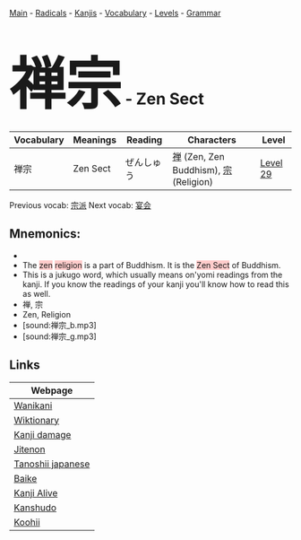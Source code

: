 <style> bigfont {font-size: 100px}</style>
[Main](../README.md) -
[Radicals](../radicals.md) -
[Kanjis](../kanjis.md) -
[Vocabulary](../vocabulary.md) -
[Levels](../levels.md) -
[Grammar](../grammar.md)
# <bigfont> 禅宗</bigfont> - Zen Sect 

| Vocabulary | Meanings | Reading | Characters | Level |
| --- | --- | --- | --- | --- |
| 禅宗 | Zen Sect | ぜんしゅう |  [禅](../kanjis/禅.md) (Zen, Zen Buddhism), [宗](../kanjis/宗.md) (Religion) | [Level 29](../levels/wk_level29.md) |

Previous vocab: [宗派](宗派.md) Next vocab: [宴会](宴会.md) 

## Mnemonics:

* 
* The <span style="background-color:#ffcccb"> zen</span> <span style="background-color:#ffcccb"> religion</span> is a part of Buddhism. It is the <span style="background-color:#ffcccb"> Zen Sect</span> of Buddhism.
* This is a jukugo word, which usually means on'yomi readings from the kanji. If you know the readings of your kanji you'll know how to read this as well.
* 禅, 宗
* Zen, Religion
* [sound:禅宗_b.mp3]
* [sound:禅宗_g.mp3]


## Links 

| Webpage |
| --- |
| [Wanikani          ](https://www.wanikani.com/kanji/禅宗) |
| [Wiktionary        ](https://en.wiktionary.org/wiki/禅宗) |
| [Kanji damage      ](http://www.kanjidamage.com/kanji/search?utf8=✓&q=禅宗) |
| [Jitenon           ](https://jitenon.com/kanji/禅宗) |
| [Tanoshii japanese ](https://www.tanoshiijapanese.com/dictionary/kanji.cfm?k=禅宗) |
| [Baike             ](https://baike.baidu.com/item/禅宗) |
| [Kanji Alive       ](https://app.kanjialive.com/禅宗) |
| [Kanshudo          ](https://www.kanshudo.com/searchmn?q=禅宗) |
| [Koohii            ](https://kanji.koohii.com/study/kanji/禅宗) |
